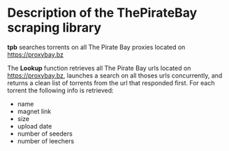 # Description of the ThePirateBay scraping library

**tpb** searches torrents on all The Pirate Bay proxies located on https://proxybay.bz

The **Lookup** function retrieves all The Pirate Bay urls located on https://proxybay.bz, launches a search on all thoses urls concurrently, and returns a clean list of torrents from the url that responded first. For each torrent the following info is retrieved:

* name
* magnet link
* size
* upload date
* number of seeders
* number of leechers
